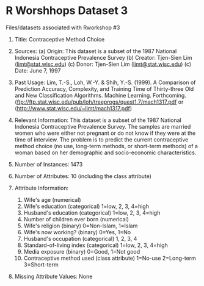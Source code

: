 # R Worshhops Dataset 3 
Files/datasets associated with Rworkshop #3

1. Title: Contraceptive Method Choice

2. Sources:
   (a) Origin:  This dataset is a subset of the 1987 National Indonesia
                Contraceptive Prevalence Survey
   (b) Creator: Tjen-Sien Lim (limt@stat.wisc.edu)
   (c) Donor:   Tjen-Sien Lim (limt@stat.wisc.edu)
   (c) Date:    June 7, 1997

3. Past Usage:
   Lim, T.-S., Loh, W.-Y. & Shih, Y.-S. (1999). A Comparison of
   Prediction Accuracy, Complexity, and Training Time of Thirty-three
   Old and New Classification Algorithms. Machine Learning. Forthcoming.
   (ftp://ftp.stat.wisc.edu/pub/loh/treeprogs/quest1.7/mach1317.pdf or
   (http://www.stat.wisc.edu/~limt/mach1317.pdf)

4. Relevant Information:
   This dataset is a subset of the 1987 National Indonesia Contraceptive
   Prevalence Survey. The samples are married women who were either not 
   pregnant or do not know if they were at the time of interview. The 
   problem is to predict the current contraceptive method choice 
   (no use, long-term methods, or short-term methods) of a woman based 
   on her demographic and socio-economic characteristics.

5. Number of Instances: 1473

6. Number of Attributes: 10 (including the class attribute)

7. Attribute Information:

   1. Wife's age                     (numerical)
   2. Wife's education               (categorical)      1=low, 2, 3, 4=high
   3. Husband's education            (categorical)      1=low, 2, 3, 4=high
   4. Number of children ever born   (numerical)
   5. Wife's religion                (binary)           0=Non-Islam, 1=Islam
   6. Wife's now working?            (binary)           0=Yes, 1=No
   7. Husband's occupation           (categorical)      1, 2, 3, 4
   8. Standard-of-living index       (categorical)      1=low, 2, 3, 4=high
   9. Media exposure                 (binary)           0=Good, 1=Not good
   10. Contraceptive method used     (class attribute)  1=No-use 
                                                        2=Long-term
                                                        3=Short-term

8. Missing Attribute Values: None
